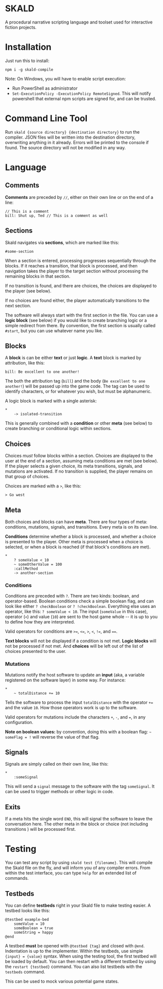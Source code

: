 # SKALD
A procedural narrative scripting language and toolset used for interactive fiction projects.

# Installation

Just run this to install:

`npm i -g skald-compile`

Note: On Windows, you will have to enable script execution:
- Run PowerShell as administrator
- `Set-ExecutionPolicy -ExecutionPolicy RemoteSigned`. This will notify powershell that external
  npm scripts are signed for, and can be trusted.

# Command Line Tool

Run `skald {source directory} {destination directory}` to run the compiler. JSON files will be
written into the destination directory, overwriting anything in it already. Errors
will be printed to the console if found. The source directory will not be modified in any way.

# Language

## Comments

**Comments** are preceded by `//`, either on their own line or on the end of a line:

```
// This is a comment
bill: Shut up, Ted // This is a comment as well
```

## Sections

Skald navigates via **sections**, which are marked like this:

```
#some-section
```

When a section is entered, processing progresses sequentially through the blocks. If it reaches
a transition, that block is processed, and then navigation takes the player to the target section
without processing the remaining blocks in that section.

If no transition is found, and there are choices, the choices are displayed to the player (see below).

If no choices are found either, the player automatically transitions to the next section.

The software will always start with the first section in the file. You can use a **logic block** (see below) if you
would like to create branching logic or a simple redirect from there. By convention, the first section is usually
called `#start`, but you can use whatever name you like.

## Blocks

A **block** is can be either **text** or just **logic**. A **text** block is marked by attribution, like
this:

```
bill: Be excellent to one another!
```

The both the attribution tag (`bill`) and the body (`Be excellent to one another!`) will be passed up into
the game code. The tag can be used to identify characters, or for whatever you wish, but must be alphanumeric.

A logic block is marked with a single asterisk:

```
*
    -> isolated-transition
```

This is generally combined with a **condition** or other **meta** (see below) to create branching or conditional
logic within sections.

## Choices

Choices *must* follow blocks within a section. Choices are displayed to the user at the end of a section,
assuming meta conditions are met (see below). If the player selects a given choice, its meta
transitions, signals, and mutations are activated. If no transition is supplied, the player remains on
that group of choices.

Choices are marked with a `>`, like this:

```
> Go west
```

## Meta

Both choices and blocks can have **meta**. There are four types of meta: conditions, mutations, signals,
and transitions. Every meta is on its own line.

**Conditions** determine whether a block is processed, and whether a choice is presented to the player.
Other meta is processed when a choice is selected, or when a block is reached (if that block's conditions
are met).

```
*
    ? someValue < 10
    ~ someOtherValue = 100
    :callMethod
    -> another-section
```

### Conditions

Conditions are preceded with `?`. There are two kinds: boolean, and operator-based. Boolean conditions
check a simple boolean flag, and can look like either `? checkBoolean` or `? !checkBoolean`. Everything
else uses an operator, like this: `? someValue < 10`. The input (`someValue` in this case), operator (`<`)
and value (`10`) are sent to the host game whole -- it is up to you to define how they are interpreted.

Valid operators for conditions are `>=`, `<=`, `>`, `<`, `!=`, and `==`.

**Text blocks** will not be displayed if a condition is not met. **Logic blocks** will not be processed
if not met. And **choices** will be left out of the list of choices presented to the user.

### Mutations

Mutations notify the host software to update an **input** (aka, a variable registered on the software layer)
in some way. For instance:

```
*
    ~ totalDistance += 10
```

Tells the software to process the input `totalDistance` with the operator `+=` and the value `10`. How those
operators work is up to the software.

Valid operators for mutations include the characters `+`, `-`, and `=`, in any configuration. 

**Note on boolean values:** by convention, doing this with a boolean flag: `~ someFlag = !` will reverse the
value of that flag.

## Signals

Signals are simply called on their own line, like this:

```
*
    :someSignal
```

This will send a `signal` message to the software with the tag `someSignal`. It can be used to trigger methods or
other logic in code.

## Exits

If a meta hits the single word `END`, this will signal the software to leave the conversation here. The other meta
in the block or choice (not including transitions ) will be processed first.

# Testing

You can test any script by using `skald test {filename}`. This will compile the Skald file on
the fly, and will inform you of any compiler errors. From within the test interface, you can
type `help` for an extended list of commands.

## Testbeds

You can define **testbeds** right in your Skald file to make testing easier. A testbed looks
like this:

```
@testbed example-bed
    someValue = 10
    someBoolean = true
    someString = happy
@end
```

A testbed **must** be opened with `@testbed {tag}` and closed with `@end`. Indentation is up to
the implementer. Within the testbeds, use simple `{input} = {value}` syntax. When using the
testing tool, the first testbed will be loaded by default. You can then restart with a
different testbed by using the `restart {testbed}` command. You can also list testbeds
with the `testbeds` command.

This can be used to mock various potential game states.